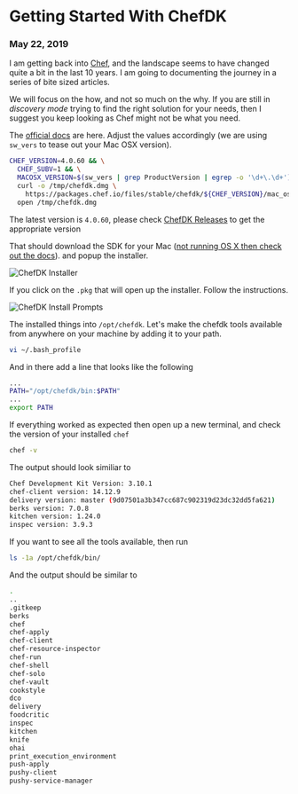# Getting Started With ChefDK
### May 22, 2019

I am getting back into [Chef](https://www.chef.io/), and the landscape
seems to have changed quite a bit in the last 10 years.  I am going
to documenting the journey in a series of bite sized articles.

We will focus on the how, and not so much on the why.  If you are
still in *discovery mode* trying to find the right solution for
your needs, then I suggest you keep looking as Chef might not
be what you need.

The [official docs](https://docs.chef.io/install_dk.html) are here.
Adjust the values accordingly (we are using `sw_vers` to tease out
your Mac OSX version).

```bash
CHEF_VERSION=4.0.60 && \
  CHEF_SUBV=1 && \
  MACOSX_VERSION=$(sw_vers | grep ProductVersion | egrep -o '\d+\.\d+') && \
  curl -o /tmp/chefdk.dmg \
    https://packages.chef.io/files/stable/chefdk/${CHEF_VERSION}/mac_os_x/${MACOSX_VERSION}/chefdk-${CHEF_VERSION}-${CHEF_SUBV}.dmg && \
  open /tmp/chefdk.dmg
```

The latest version is `4.0.60`, please check [ChefDK Releases](https://downloads.chef.io/chefdk)
to get the appropriate version

That should download the SDK for your Mac ([not running OS X then check out the docs](https://docs.chef.io/install_dk.html)).
and popup the installer.

![ChefDK Installer](/10xdevelopers/assets/static/images/setting-up-chefdk/chefdk_installer.png?raw=true)

If you click on the `.pkg` that will open up the installer.  Follow the
instructions.

![ChefDK Install Prompts](/10xdevelopers/assets/static/images/setting-up-chefdk/chefdk_install_prompt.png?raw=true)

The installed things into `/opt/chefdk`. Let's make the chefdk
tools available from anywhere on your machine by adding it
to your path.

```bash
vi ~/.bash_profile
```

And in there add a line that looks like the following

```bash
...
PATH="/opt/chefdk/bin:$PATH"
...
export PATH
```

If everything worked as expected then open up a new terminal, and
check the version of your installed `chef`

```bash
chef -v
```

The output should look similiar to

```bash
Chef Development Kit Version: 3.10.1
chef-client version: 14.12.9
delivery version: master (9d07501a3b347cc687c902319d23dc32dd5fa621)
berks version: 7.0.8
kitchen version: 1.24.0
inspec version: 3.9.3
```

If you want to see all the tools available, then run

```bash
ls -1a /opt/chefdk/bin/
```

And the output should be similar to

```bash
.
..
.gitkeep
berks
chef
chef-apply
chef-client
chef-resource-inspector
chef-run
chef-shell
chef-solo
chef-vault
cookstyle
dco
delivery
foodcritic
inspec
kitchen
knife
ohai
print_execution_environment
push-apply
pushy-client
pushy-service-manager
```
